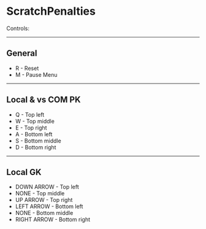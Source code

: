 # ScratchPenalties

Controls:

---------------
General
---------------
- R - Reset
- M - Pause Menu

---------------
Local & vs COM PK
---------------
- Q - Top left
- W - Top middle
- E - Top right
- A - Bottom left
- S - Bottom middle
- D - Bottom right

---------------
Local GK
---------------
- DOWN ARROW - Top left
- NONE - Top middle
- UP ARROW - Top right
- LEFT ARROW - Bottom left
- NONE - Bottom middle
- RIGHT ARROW - Bottom right
